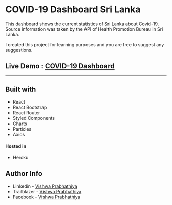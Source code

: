 # **COVID-19 Dashboard Sri Lanka**

This dashboard shows the current statistics of Sri Lanka about Covid-19. Source information was taken by the API of Health Promotion Bureau in Sri Lanka.

I created this project for learning purposes and you are free to suggest any suggestions.

## **Live Demo :** [**COVID-19 Dashboard**](https://covid19-dashboard-sl.herokuapp.com/)

---

## **Built with**

- React
- React Bootstrap
- React Router
- Styled Components
- Charts
- Particles
- Axios

#### **Hosted in**

- Heroku

## **Author Info**

- Linkedin - [Vishwa Prabhathiya](https://www.linkedin.com/in/vishwa-prabhathiya/)
- Trailblazer - [Vishwa Prabhathiya](https://trailblazer.me/id/vprabhathiya/)
- Facebook - [Vishwa Prabhathiya](https://www.facebook.com/vprabhathiya)
